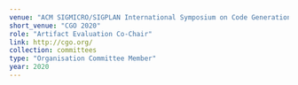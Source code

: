 ```yaml
---
venue: "ACM SIGMICRO/SIGPLAN International Symposium on Code Generation and Optimization"
short_venue: "CGO 2020"
role: "Artifact Evaluation Co-Chair"
link: http://cgo.org/
collection: committees
type: "Organisation Committee Member"
year: 2020
---
```

